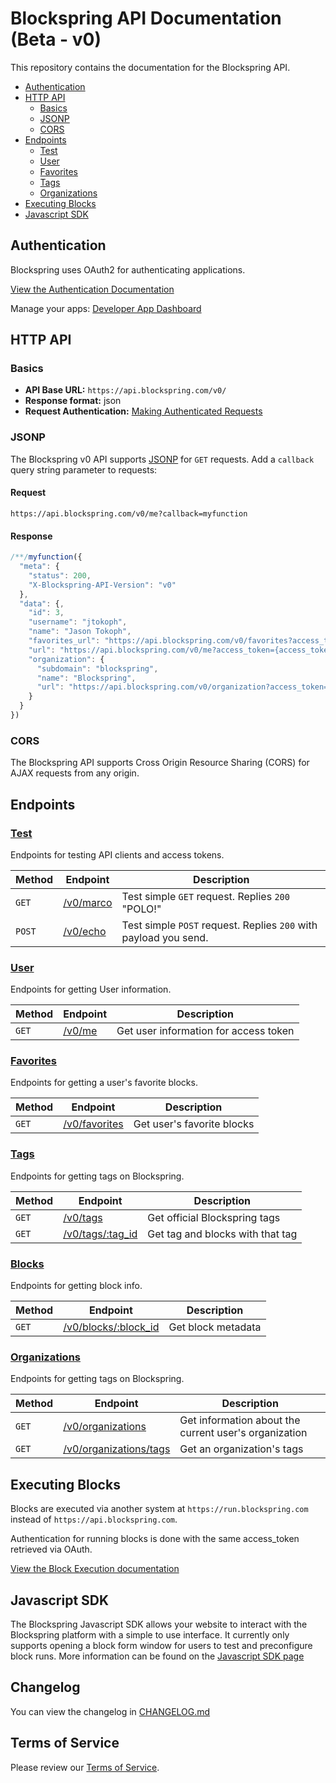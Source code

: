 # Blockspring API Documentation (Beta - v0)

This repository contains the documentation for the Blockspring API.

- [Authentication](#authentication)
- [HTTP API](#http-api)
  - [Basics](#basics)
  - [JSONP](#jsonp)
  - [CORS](#cors)
- [Endpoints](#endpoints)
  - [Test](#test)
  - [User](#user)
  - [Favorites](#favorites)
  - [Tags](#tags)
  - [Organizations](#organizations)
- [Executing Blocks](#executing-blocks)
- [Javascript SDK](#javascript-sdk)

## Authentication

Blockspring uses OAuth2 for authenticating applications.

[View the Authentication Documentation](https://github.com/blockspring/blockspring-api/blob/master/authentication.md#authentication)

Manage your apps: [Developer App Dashboard](https://auth.blockspring.com/oauth/applications)

## HTTP API

### Basics

- __API Base URL:__ `https://api.blockspring.com/v0/`
- __Response format:__ json
- __Request Authentication:__ [Making Authenticated Requests](/authentication.md#authenticated-requests)

### JSONP

The Blockspring v0 API supports [JSONP](https://en.wikipedia.org/wiki/JSONP) for `GET` requests. Add a `callback` query string parameter to requests:

#### Request

```
https://api.blockspring.com/v0/me?callback=myfunction
```

#### Response

```javascript
/**/myfunction({
  "meta": {
    "status": 200,
    "X-Blockspring-API-Version": "v0"
  },
  "data": {,
    "id": 3,
    "username": "jtokoph",
    "name": "Jason Tokoph",
    "favorites_url": "https://api.blockspring.com/v0/favorites?access_token={access_token}",
    "url": "https://api.blockspring.com/v0/me?access_token={access_token}",
    "organization": {
      "subdomain": "blockspring",
      "name": "Blockspring",
      "url": "https://api.blockspring.com/v0/organization?access_token={access_token}"
    }
  }
})
```

### CORS

The Blockspring API supports Cross Origin Resource Sharing (CORS) for AJAX requests from any origin.

## Endpoints

### [Test](https://github.com/blockspring/blockspring-api/blob/master/v0/test.md#test)

Endpoints for testing API clients and access tokens.

| Method | Endpoint | Description |
| --- | --- | --- |
| `GET` | [/v0/marco](/v0/test.md#test-get) | Test simple `GET` request. Replies `200` "POLO!" |
| `POST` | [/v0/echo](/v0/test.md#test-post) | Test simple `POST` request. Replies `200` with payload you send. |

### [User](/v0/user.md#user)

Endpoints for getting User information.

| Method | Endpoint | Description |
| --- | --- | --- |
| `GET` | [/v0/me](/v0/user.md#get-user-info) | Get user information for access token |

### [Favorites](/v0/favorites.md#favorites)

Endpoints for getting a user's favorite blocks.

| Method | Endpoint | Description |
| --- | --- | --- |
| `GET` | [/v0/favorites](/v0/favorites.md#list-favorites) | Get user's favorite blocks |

### [Tags](/v0/tags.md#tags)

Endpoints for getting tags on Blockspring.

| Method | Endpoint | Description |
| --- | --- | --- |
| `GET` | [/v0/tags](/v0/tags.md#list-tags) | Get official Blockspring tags |
| `GET` | [/v0/tags/:tag_id](/v0/tags.md#get-a-tag) | Get tag and blocks with that tag |

### [Blocks](/v0/blocks.md#blocks)

Endpoints for getting block info.

| Method | Endpoint | Description |
| --- | --- | --- |
| `GET` | [/v0/blocks/:block_id](/v0/blocks.md#get-a-block) | Get block metadata |

### [Organizations](/v0/organizations.md#organizations)

Endpoints for getting tags on Blockspring.

| Method | Endpoint | Description |
| --- | --- | --- |
| `GET` | [/v0/organizations](/v0/organizations.md#get-organization-info) | Get information about the current user's organization |
| `GET` | [/v0/organizations/tags](/v0/organizations.md#get-a-tag) | Get an organization's tags |

## Executing Blocks

Blocks are executed via another system at `https://run.blockspring.com` instead of `https://api.blockspring.com`.

Authentication for running blocks is done with the same access_token retrieved via OAuth.

[View the Block Execution documentation](/block_execution.md#block-execution)

## Javascript SDK

The Blockspring Javascript SDK allows your website to interact with the Blockspring platform with a simple to use interface. It currently only supports opening a block form window for users to test and preconfigure block runs. More information can be found on the [Javascript SDK page](/javascript_sdk.md#javascript-sdk)

## Changelog

You can view the changelog in [CHANGELOG.md](/CHANGELOG.md)


## Terms of Service

Please review our [Terms of Service](https://www.blockspring.com/about/tos).
